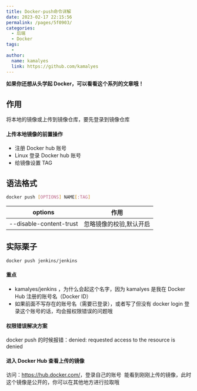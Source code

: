 ```yaml
---
title: Docker-push命令详解
date: 2023-02-17 22:15:56
permalink: /pages/5f0903/
categories:
  - 后端
  - Docker
tags:
  - 
author: 
  name: kamalyes
  link: https://github.com/kamalyes
---
```

**如果你还想从头学起 Docker，可以看看这个系列的文章哦！**

## 作用

将本地的镜像或上传到镜像仓库，要先登录到镜像仓库

#### 上传本地镜像的前置操作

- 注册 Docker hub 账号
- Linux 登录 Docker hub 账号
- 给镜像设置 TAG

## 语法格式

```bash
docker push [OPTIONS] NAME[:TAG]
```

options | 作用
|----|----|
--disable-content-trust | 忽略镜像的校验,默认开启

## 实际栗子

```bash
docker push jenkins/jenkins
```

#### 重点

- kamalyes/jenkins&nbsp;，为什么会起这个名字，因为 kamalyes 是我在 Docker Hub 注册的账号名（Docker ID）
- 如果前面不写存在的账号名（需要已登录），或者写了但没有&nbsp;docker login&nbsp;登录这个账号的话，均会报权限错误的问题哦

#### 权限错误解决方案

docker push 的时候报错：denied: requested access to the resource is denied

#### 进入 Docker Hub 查看上传的镜像

访问：<a href="https://hub.docker.com/" target="_blank" rel="noopener">https://hub.docker.com/</a>，登录自己的账号
&nbsp;能看到刚刚上传的镜像，此时这个镜像是公开的，你可以在其他地方进行拉取哦
